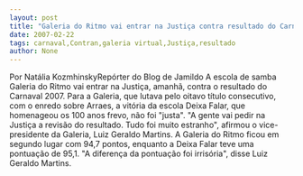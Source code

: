 ```yaml
---
layout: post
title: "Galeria do Ritmo vai entrar na Justiça contra resultado do Carnaval 2007"
date: 2007-02-22
tags: carnaval,Contran,galeria virtual,Justiça,resultado
author: None
---
```

Por Natália KozmhinskyRepórter do Blog de Jamildo 
A escola de samba Galeria do Ritmo vai entrar na Justiça, amanhã, contra o resultado do Carnaval 2007. Para a Galeria, que lutava pelo oitavo título consecutivo, com o enredo sobre Arraes, a vitória da escola Deixa Falar, que homenageou os 100 anos frevo, não foi \"justa\". 
\"A gente vai pedir na Justiça a revisão do resultado. Tudo foi muito estranho\", afirmou o vice-presidente da Galeria, Luiz Geraldo Martins. A Galeria do Ritmo ficou em segundo lugar com 94,7 pontos, enquanto a Deixa Falar teve uma pontuação de 95,1. \"A diferença da pontuação foi irrisória\", disse Luiz Geraldo Martins.  